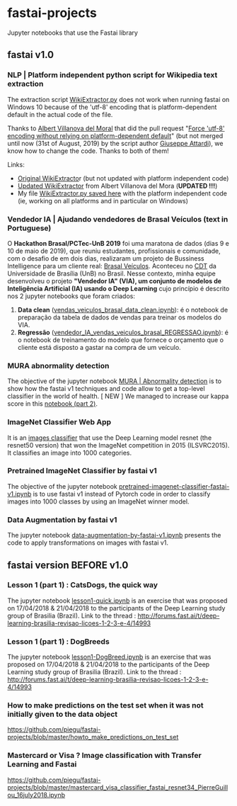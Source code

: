 # fastai-projects
Jupyter notebooks that use the Fastai library

## fastai v1.0

### NLP | Platform independent python script for Wikipedia text extraction 

The extraction script [WikiExtractor.py](https://github.com/attardi/wikiextractor/blob/master/WikiExtractor.py) does not work when running fastai on Windows 10 because of the 'utf-8' encoding that is platform-dependent default in the actual code of the file.

Thanks to [Albert Villanova del Moral](https://github.com/albertvillanova) that did the pull request "[Force 'utf-8' encoding without relying on platform-dependent default](https://github.com/attardi/wikiextractor/pull/183/files)" (but not merged until now (31st of August, 2019) by the script author [Giuseppe Attardi](https://github.com/attardi)), we know how to change the code. Thanks to both of them!

Links:
- [Original WikiExtracto](https://github.com/attardi/wikiextractor)r (but not updated with platform independent code)
- [Updated WikiExtractor](https://github.com/albertvillanova/wikiextractor/tree/fix) from Albert Villanova del Mora (**UPDATED !!!**)
- My file [WikiExtractor.py saved here](https://github.com/piegu/fastai-projects/blob/master/WikiExtractor.py) with the platform independent code (ie, working on all platforms and in particular on Windows)

### Vendedor IA | Ajudando vendedores de Brasal Veículos (text in Portuguese)
O **Hackathon Brasal/PCTec-UnB 2019** foi uma maratona de dados (dias 9 e 10 de maio de 2019), que reuniu estudantes, profissionais e comunidade, com o desafio de em dois dias, realizaram um projeto de Bussiness Intelligence para um cliente real: [Brasal Veículos](http://vw.brasal.com.br/). Aconteceu no [CDT](http://www.cdt.unb.br/) da Universidade de Brasília (UnB) no Brasil.
Nesse contexto, minha equipe desenvolveu o projeto **"Vendedor IA" (VIA), um conjunto de modelos de Inteligência Artificial (IA) usando o Deep Learning** cujo princípio é descrito nos 2 jupyter notebooks que foram criados:
1. **Data clean** ([vendas_veiculos_brasal_data_clean.ipynb](https://github.com/piegu/fastai-projects/blob/master/vendas_veiculos_brasal_data_clean.ipynb)): é o notebook de preparação da tabela de dados de vendas para treinar os modelos do VIA.
2. **Regressão** ([vendedor_IA_vendas_veiculos_brasal_REGRESSAO.ipynb](https://github.com/piegu/fastai-projects/blob/master/vendedor_IA_vendas_veiculos_brasal_REGRESSAO.ipynb)): é o notebook de treinamento do modelo que fornece o orçamento que o cliente está disposto a gastar na compra de um veículo.

### MURA abnormality detection
The objective of the jupyter notebook [MURA | Abnormality detection](https://github.com/piegu/fastai-projects/blob/master/MURA_abnormality_detection.ipynb) is to show how the fastai v1 techniques and code allow to get a top-level classifier in the world of health.
[ NEW ] We managed to increase our kappa score in this [notebook (part 2)](https://github.com/piegu/fastai-projects/blob/master/MURA_abnormality_detection-2.ipynb).

### ImageNet Classifier Web App
It is an [images classifier](https://github.com/piegu/fastai-projects/blob/master/Web-Apps/ImageNet-Classifier/README.md) that use the Deep Learning model resnet (the resnet50 version) that won the ImageNet competition in 2015 (ILSVRC2015). It classifies an image into 1000 categories.

### Pretrained ImageNet Classifier by fastai v1
The objective of the jupyter notebook [pretrained-imagenet-classifier-fastai-v1.ipynb](https://github.com/piegu/fastai-projects/blob/master/pretrained-imagenet-classifier-fastai-v1.ipynb) is to use fastai v1 instead of Pytorch code in order to classify images into 1000 classes by using an ImageNet winner model.

### Data Augmentation by fastai v1
The jupyter notebook [data-augmentation-by-fastai-v1.ipynb](https://github.com/piegu/fastai-projects/blob/master/data-augmentation-by-fastai-v1.ipynb) presents the code to apply transformations on images with fastai v1.

## fastai version BEFORE v1.0

### Lesson 1 (part 1) : CatsDogs, the quick way 
The jupyter notebook [lesson1-quick.ipynb](https://github.com/piegu/fastai-projects/blob/master/lesson1-quick.ipynb) is an exercise that was proposed on 17/04/2018 & 21/04/2018 to the participants of the Deep Learning study group of Brasilia (Brazil). 
Link to the thread : http://forums.fast.ai/t/deep-learning-brasilia-revisao-licoes-1-2-3-e-4/14993

### Lesson 1 (part 1) : DogBreeds
The jupyter notebook [lesson1-DogBreed.ipynb](https://github.com/piegu/fastai-projects/blob/master/lesson1-DogBreed.ipynb) is an exercise that was proposed on 17/04/2018 & 21/04/2018 to the participants of the Deep Learning study group of Brasilia (Brazil). 
Link to the thread : http://forums.fast.ai/t/deep-learning-brasilia-revisao-licoes-1-2-3-e-4/14993

### How to make predictions on the test set when it was not initially given to the data object
https://github.com/piegu/fastai-projects/blob/master/howto_make_predictions_on_test_set

### Mastercard or Visa ? Image classification with Transfer Learning and Fastai
https://github.com/piegu/fastai-projects/blob/master/mastercard_visa_classifier_fastai_resnet34_PierreGuillou_16july2018.ipynb
